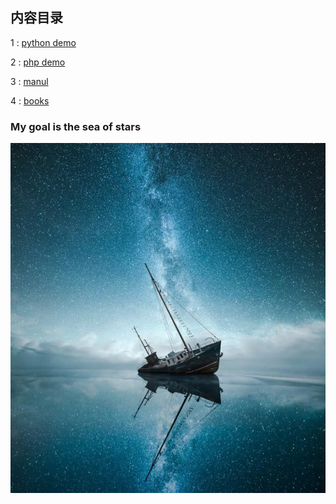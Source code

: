## 内容目录
1  :  [python demo](https://github.com/sky19890315/PHP-MYSQL-JS/tree/master/sky-python)

2  :  [php demo](https://github.com/sky19890315/PHP-MYSQL-JS/tree/master/demo)

3  :  [manul](https://github.com/sky19890315/PHP-MYSQL-JS/tree/master/manul)

4  :  [books](https://github.com/sky19890315/PHP-MYSQL-JS/tree/master/books)


### My goal is the sea of stars

![image](https://github.com/sky19890315/PHP-MYSQL-JS/blob/master/img/sea.jpeg)
